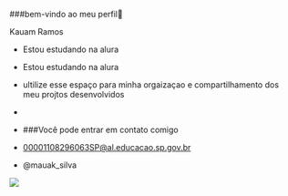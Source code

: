###bem-vindo ao meu perfil🐒

Kauam Ramos

- Estou estudando na alura
- Estou estudando na alura
- ultilize esse espaço para minha orgaizaçao e compartilhamento dos meu projtos desenvolvidos
- 
- ###Você pode entrar em contato comigo

- 00001108296063SP@al.educacao.sp.gov.br

- @mauak_silva

![](https://media1.tenor.com/m/KznoJDBlHhkAAAAC/macaco-camaco.gif)
